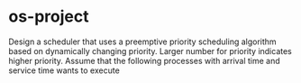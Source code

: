 # os-project
Design a scheduler that uses a preemptive priority scheduling algorithm based on dynamically changing priority. Larger number for priority indicates higher priority. Assume that the following processes with arrival time and service time wants to execute
